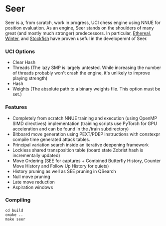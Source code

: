 # Seer

Seer is a, from scratch, work in progress, UCI chess engine using NNUE for position evaluation. As an engine, Seer stands on the shoulders of many great (and mostly much stronger) predecessors. 
In particular, [Ethereal](https://github.com/AndyGrant/Ethereal), [Winter](https://github.com/rosenthj/Winter), and [Stockfish](https://github.com/official-stockfish/Stockfish) have proven useful in the developemnt of Seer.

### UCI Options
- Clear Hash
- Threads (The lazy SMP is largely untested. While increasing the number of threads probably won't crash the engine, it's unlikely to improve playing strength)
- Hash
- Weights (The absolute path to a binary weights file. This option must be set.)

### Features
- Completely from scratch NNUE training and execution (using OpenMP SIMD directives) implementation 
  (training scripts use PyTorch for GPU acceleration and can be found in the /train subdirectory)
- Bitboard move generation using PEXT/PDEP instructions with constexpr compile time generated attack tables.
- Principal variation search inside an iterative deepening framework
- Lockless shared transposition table (board state Zobrist hash is incrementally updated)
- Move Ordering (SEE for captures + Combined Butterfly History, Counter Move History and Follow Up History for quiets)
- History pruning as well as SEE pruning in QSearch
- Null move pruning
- Late move reduction
- Aspiration windows

### Compiling

```
cd build
cmake ..
make seer
```
